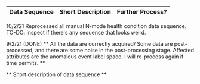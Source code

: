 | Data Sequence  | Short Description | Further Process? |
| ------------- | ------------- |  ------------- |



10/2/21
Reprocessed all manual N-mode health condition data sequence.
TO-DO: inspect if there's any sequence that looks weird.

9/2/21
(DONE) ** All the data are correctly acquired/ Some data are post-processed, and there are some noise in the post-processing stage. Affected attributes are the anomalous event label space. I will re-process again if time permits. **


** Short description of data sequence **

